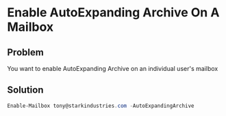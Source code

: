 # Enable AutoExpanding Archive On A Mailbox

## Problem

You want to enable AutoExpanding Archive on an individual user's mailbox

## Solution

```powershell
Enable-Mailbox tony@starkindustries.com -AutoExpandingArchive
```
